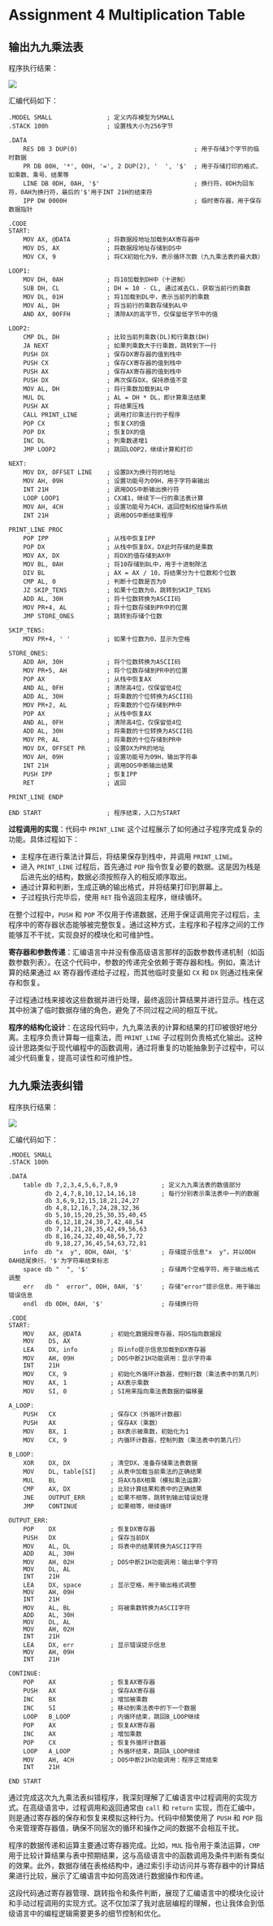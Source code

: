 # Assignment 4 Multiplication Table

## 输出九九乘法表

程序执行结果：

![](assets/2024-10-17_10-53-27.png)

汇编代码如下：

```
.MODEL SMALL               ; 定义内存模型为SMALL
.STACK 100h                ; 设置栈大小为256字节

.DATA
    RES DB 3 DUP(0)                                ; 用于存储3个字节的临时数据
    PR DB 00H, '*', 00H, '=', 2 DUP(2), '  ', '$'  ; 用于存储打印的格式，如乘数、乘号、结果等
    LINE DB 0DH, 0AH, '$'                          ; 换行符，0DH为回车符，0AH为换行符，最后的'$'用于INT 21H的结束符
    IPP DW 0000H                                   ; 临时寄存器，用于保存数据指针

.CODE
START:
    MOV AX, @DATA          ; 将数据段地址加载到AX寄存器中
    MOV DS, AX             ; 将数据段地址存储到DS中
    MOV CX, 9              ; 将CX初始化为9，表示循环次数（九九乘法表的最大数）

LOOP1:
    MOV DH, 0AH            ; 将10加载到DH中（十进制）
    SUB DH, CL             ; DH = 10 - CL, 通过减去CL，获取当前行的乘数
    MOV DL, 01H            ; 将1加载到DL中，表示当前列的乘数
    MOV AL, DH             ; 将当前行的乘数存储到AL中
    AND AX, 00FFH          ; 清除AX的高字节，仅保留低字节中的值

LOOP2:
    CMP DL, DH             ; 比较当前列乘数(DL)和行乘数(DH)
    JA NEXT                ; 如果列乘数大于行乘数，跳转到下一行
    PUSH DX                ; 保存DX寄存器的值到栈中
    PUSH CX                ; 保存CX寄存器的值到栈中
    PUSH AX                ; 保存AX寄存器的值到栈中
    PUSH DX                ; 再次保存DX，保持原值不变
    MOV AL, DH             ; 将行乘数加载到AL中
    MUL DL                 ; AL = DH * DL，即计算乘法结果
    PUSH AX                ; 将结果压栈
    CALL PRINT_LINE        ; 调用打印乘法行的子程序
    POP CX                 ; 恢复CX的值
    POP DX                 ; 恢复DX的值
    INC DL                 ; 列乘数递增1
    JMP LOOP2              ; 跳回LOOP2，继续计算和打印

NEXT:
    MOV DX, OFFSET LINE    ; 设置DX为换行符的地址
    MOV AH, 09H            ; 设置功能号为09H，用于字符串输出
    INT 21H                ; 调用DOS中断输出换行符
    LOOP LOOP1             ; CX减1，继续下一行的乘法表计算
    MOV AH, 4CH            ; 设置功能号为4CH，返回控制权给操作系统
    INT 21H                ; 调用DOS中断结束程序

PRINT_LINE PROC
    POP IPP                ; 从栈中恢复IPP
    POP DX                 ; 从栈中恢复DX，DX此时存储的是乘数
    MOV AX, DX             ; 将DX的值存储到AX中
    MOV BL, 0AH            ; 将10存储到BL中，用于十进制除法
    DIV BL                 ; AX = AX / 10，将结果分为十位数和个位数
    CMP AL, 0              ; 判断十位数是否为0
    JZ SKIP_TENS           ; 如果十位数为0，跳转到SKIP_TENS
    ADD AL, 30H            ; 将十位数转换为ASCII码
    MOV PR+4, AL           ; 将十位数存储到PR中的位置
    JMP STORE_ONES         ; 跳转到存储个位数

SKIP_TENS:
    MOV PR+4, ' '          ; 如果十位数为0，显示为空格

STORE_ONES:
    ADD AH, 30H            ; 将个位数转换为ASCII码
    MOV PR+5, AH           ; 将个位数存储到PR中的位置
    POP AX                 ; 从栈中恢复AX
    AND AL, 0FH            ; 清除高4位，仅保留低4位
    ADD AL, 30H            ; 将乘数的个位转换为ASCII码
    MOV PR+2, AL           ; 将乘数的个位存储到PR中
    POP AX                 ; 从栈中恢复AX
    AND AL, 0FH            ; 清除高4位，仅保留低4位
    ADD AL, 30H            ; 将乘数的十位转换为ASCII码
    MOV PR, AL             ; 将乘数的十位存储到PR中
    MOV DX, OFFSET PR      ; 设置DX为PR的地址
    MOV AH, 09H            ; 设置功能号为09H，输出字符串
    INT 21H                ; 调用DOS中断输出结果
    PUSH IPP               ; 恢复IPP
    RET                    ; 返回

PRINT_LINE ENDP

END START                  ; 程序结束，入口为START
```

**过程调用的实现**：代码中 `PRINT_LINE` 这个过程展示了如何通过子程序完成复杂的功能。具体过程如下：

* 主程序在进行乘法计算后，将结果保存到栈中，并调用 `PRINT_LINE`。
* 进入 `PRINT_LINE` 过程后，首先通过 `POP` 指令恢复必要的数据。这是因为栈是后进先出的结构，数据必须按照存入的相反顺序取出。
* 通过计算和判断，生成正确的输出格式，并将结果打印到屏幕上。
* 子过程执行完毕后，使用 `RET` 指令返回主程序，继续循环。

在整个过程中，`PUSH` 和 `POP` 不仅用于传递数据，还用于保证调用完子过程后，主程序中的寄存器状态能够被完整恢复。通过这种方式，主程序和子程序之间的工作能够互不干扰，实现良好的模块化和可维护性。

**寄存器和参数传递**：汇编语言中并没有像高级语言那样的函数参数传递机制（如函数参数列表）。在这个代码中，参数的传递完全依赖于寄存器和栈。例如，乘法计算的结果通过 `AX` 寄存器传递给子过程，而其他临时变量如 `CX` 和 `DX` 则通过栈来保存和恢复。

子过程通过栈来接收这些数据并进行处理，最终返回计算结果并进行显示。栈在这其中扮演了临时数据存储的角色，避免了不同过程之间的相互干扰。

**程序的结构化设计**：在这段代码中，九九乘法表的计算和结果的打印被很好地分离。主程序负责计算每一组乘法，而 `PRINT_LINE` 子过程则负责格式化输出。这种设计思路类似于现代编程中的函数调用，通过将重复的功能抽象到子过程中，可以减少代码重复，提高可读性和可维护性。

## 九九乘法表纠错

程序执行结果：

![](assets/2024-10-17_19-53-49.png)

汇编代码如下：

```
.MODEL SMALL
.STACK 100h

.DATA
    table db 7,2,3,4,5,6,7,8,9            ; 定义九九乘法表的数值部分
          db 2,4,7,8,10,12,14,16,18       ; 每行分别表示乘法表中一列的数据
          db 3,6,9,12,15,18,21,24,27
          db 4,8,12,16,7,24,28,32,36
          db 5,10,15,20,25,30,35,40,45
          db 6,12,18,24,30,7,42,48,54
          db 7,14,21,28,35,42,49,56,63
          db 8,16,24,32,40,48,56,7,72
          db 9,18,27,36,45,54,63,72,81
    info  db "x  y", 0DH, 0AH, '$'        ; 存储提示信息"x  y"，并以0DH 0AH结尾换行，'$'为字符串结束标志
    space db "  ", '$'                    ; 存储两个空格字符，用于输出格式调整
    err   db "  error", 0DH, 0AH, '$'     ; 存储"error"提示信息，用于输出错误信息
    endl  db 0DH, 0AH, '$'                ; 存储换行符

.CODE
START:
    MOV    AX, @DATA        ; 初始化数据段寄存器，将DS指向数据段
    MOV    DS, AX
    LEA    DX, info         ; 将info提示信息加载到DX寄存器
    MOV    AH, 09H          ; DOS中断21H功能调用：显示字符串
    INT    21H
    MOV    CX, 9            ; 初始化外循环计数器，控制行数（乘法表中的第几列）
    MOV    AX, 1            ; AX表示乘数
    MOV    SI, 0            ; SI用来指向乘法表数据的偏移量

A_LOOP:
    PUSH   CX               ; 保存CX（外循环计数器）
    PUSH   AX               ; 保存AX（乘数）
    MOV    BX, 1            ; BX表示被乘数，初始化为1
    MOV    CX, 9            ; 内循环计数器，控制列数（乘法表中的第几行）

B_LOOP:
    XOR    DX, DX           ; 清空DX，准备存储乘法表数据
    MOV    DL, table[SI]    ; 从表中加载当前乘法的正确结果
    MUL    BL               ; 将AX与BX相乘（模拟乘法运算）
    CMP    AX, DX           ; 比较计算结果和表中的正确结果
    JNE    OUTPUT_ERR       ; 如果不相等，跳转到输出错误处理
    JMP    CONTINUE         ; 如果相等，继续循环

OUTPUT_ERR:
    POP    DX               ; 恢复DX寄存器
    PUSH   DX               ; 保存当前DX
    MOV    AL, DL           ; 将表中的结果转换为ASCII字符
    ADD    AL, 30H
    MOV    AH, 02H          ; DOS中断21H功能调用：输出单个字符
    MOV    DL, AL
    INT    21H
    LEA    DX, space        ; 显示空格，用于输出格式调整
    MOV    AH, 09H
    INT    21H
    MOV    AL, BL           ; 将被乘数转换为ASCII字符
    ADD    AL, 30H
    MOV    DL, AL
    MOV    AH, 02H
    INT    21H
    LEA    DX, err          ; 显示错误提示信息
    MOV    AH, 09H
    INT    21H

CONTINUE:
    POP    AX               ; 恢复AX寄存器
    PUSH   AX               ; 保存AX寄存器
    INC    BX               ; 增加被乘数
    INC    SI               ; 移动到乘法表中的下一个数据
    LOOP   B_LOOP           ; 内循环结束，跳回B_LOOP继续
    POP    AX               ; 恢复AX寄存器
    INC    AX               ; 增加乘数
    POP    CX               ; 恢复外循环计数器
    LOOP   A_LOOP           ; 外循环结束，跳回A_LOOP继续
    MOV    AH, 4CH          ; DOS中断21H功能调用：程序正常结束
    INT    21H

END START
```

通过完成这次九九乘法表纠错程序，我深刻理解了汇编语言中过程调用的实现方式。在高级语言中，过程调用和返回通常由 `call` 和 `return` 实现，而在汇编中，则是通过寄存器的保存和恢复来模拟这种行为。代码中频繁使用了 `PUSH` 和 `POP` 指令来管理寄存器值，确保不同层次的循环和操作之间的数据不会相互干扰。

程序的数据传递和运算主要通过寄存器完成。比如，`MUL` 指令用于乘法运算，`CMP` 用于比较计算结果与表中预期结果，这与高级语言中的函数调用及条件判断有类似的效果。此外，数据存储在表格结构中，通过索引手动访问并与寄存器中的计算结果进行比较，展示了汇编语言中如何高效进行数据操作和传递。

这段代码通过寄存器管理、跳转指令和条件判断，展现了汇编语言中的模块化设计和手动过程调用的实现方式。这不仅加深了我对底层编程的理解，也让我体会到低级语言中的编程逻辑需要更多的细节控制和优化。